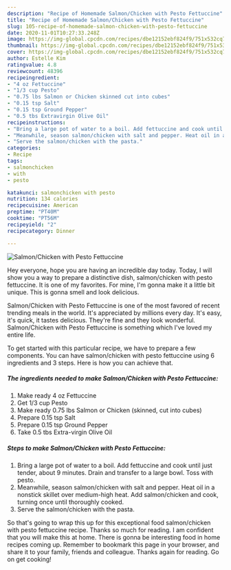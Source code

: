 ```yaml
---
description: "Recipe of Homemade Salmon/Chicken with Pesto Fettuccine"
title: "Recipe of Homemade Salmon/Chicken with Pesto Fettuccine"
slug: 105-recipe-of-homemade-salmon-chicken-with-pesto-fettuccine
date: 2020-11-01T10:27:33.248Z
image: https://img-global.cpcdn.com/recipes/dbe12152ebf824f9/751x532cq70/salmonchicken-with-pesto-fettuccine-recipe-main-photo.jpg
thumbnail: https://img-global.cpcdn.com/recipes/dbe12152ebf824f9/751x532cq70/salmonchicken-with-pesto-fettuccine-recipe-main-photo.jpg
cover: https://img-global.cpcdn.com/recipes/dbe12152ebf824f9/751x532cq70/salmonchicken-with-pesto-fettuccine-recipe-main-photo.jpg
author: Estelle Kim
ratingvalue: 4.8
reviewcount: 48396
recipeingredient:
- "4 oz Fettuccine"
- "1/3 cup Pesto"
- "0.75 lbs Salmon or Chicken skinned cut into cubes"
- "0.15 tsp Salt"
- "0.15 tsp Ground Pepper"
- "0.5 tbs Extravirgin Olive Oil"
recipeinstructions:
- "Bring a large pot of water to a boil. Add fettuccine and cook until just tender, about 9 minutes. Drain and transfer to a large bowl. Toss with pesto."
- "Meanwhile, season salmon/chicken with salt and pepper. Heat oil in a nonstick skillet over medium-high heat. Add salmon/chicken and cook, turning once until thoroughly cooked."
- "Serve the salmon/chicken with the pasta."
categories:
- Recipe
tags:
- salmonchicken
- with
- pesto

katakunci: salmonchicken with pesto 
nutrition: 134 calories
recipecuisine: American
preptime: "PT40M"
cooktime: "PT56M"
recipeyield: "2"
recipecategory: Dinner

---
```



![Salmon/Chicken with Pesto Fettuccine](https://img-global.cpcdn.com/recipes/dbe12152ebf824f9/751x532cq70/salmonchicken-with-pesto-fettuccine-recipe-main-photo.jpg)

Hey everyone, hope you are having an incredible day today. Today, I will show you a way to prepare a distinctive dish, salmon/chicken with pesto fettuccine. It is one of my favorites. For mine, I'm gonna make it a little bit unique. This is gonna smell and look delicious.

Salmon/Chicken with Pesto Fettuccine is one of the most favored of recent trending meals in the world. It's appreciated by millions every day. It's easy, it's quick, it tastes delicious. They're fine and they look wonderful. Salmon/Chicken with Pesto Fettuccine is something which I've loved my entire life.




To get started with this particular recipe, we have to prepare a few components. You can have salmon/chicken with pesto fettuccine using 6 ingredients and 3 steps. Here is how you can achieve that.

<!--inarticleads1-->

##### The ingredients needed to make Salmon/Chicken with Pesto Fettuccine:

1. Make ready 4 oz Fettuccine
1. Get 1/3 cup Pesto
1. Make ready 0.75 lbs Salmon or Chicken (skinned, cut into cubes)
1. Prepare 0.15 tsp Salt
1. Prepare 0.15 tsp Ground Pepper
1. Take 0.5 tbs Extra-virgin Olive Oil




<!--inarticleads2-->

##### Steps to make Salmon/Chicken with Pesto Fettuccine:

1. Bring a large pot of water to a boil. Add fettuccine and cook until just tender, about 9 minutes. Drain and transfer to a large bowl. Toss with pesto.
1. Meanwhile, season salmon/chicken with salt and pepper. Heat oil in a nonstick skillet over medium-high heat. Add salmon/chicken and cook, turning once until thoroughly cooked.
1. Serve the salmon/chicken with the pasta.




So that's going to wrap this up for this exceptional food salmon/chicken with pesto fettuccine recipe. Thanks so much for reading. I am confident that you will make this at home. There is gonna be interesting food in home recipes coming up. Remember to bookmark this page in your browser, and share it to your family, friends and colleague. Thanks again for reading. Go on get cooking!
